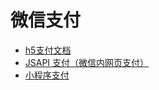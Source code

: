 # 微信支付

- [h5支付文档](https://pay.weixin.qq.com/wiki/doc/api/H5.php?chapter=9_20&index=1)
- [JSAPI 支付（微信内网页支付）]()
- [小程序支付]()